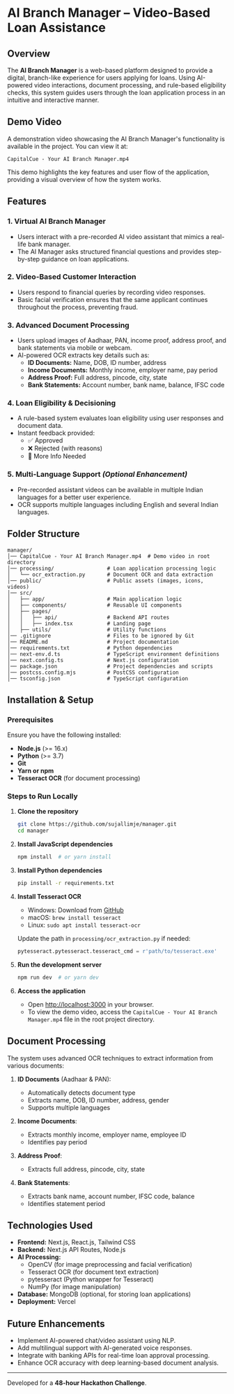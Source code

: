 # AI Branch Manager – Video-Based Loan Assistance

## Overview
The **AI Branch Manager** is a web-based platform designed to provide a digital, branch-like experience for users applying for loans. Using AI-powered video interactions, document processing, and rule-based eligibility checks, this system guides users through the loan application process in an intuitive and interactive manner.

## Demo Video
A demonstration video showcasing the AI Branch Manager's functionality is available in the project. You can view it at:
```
CapitalCue - Your AI Branch Manager.mp4
```

This demo highlights the key features and user flow of the application, providing a visual overview of how the system works.

## Features
### 1. Virtual AI Branch Manager
- Users interact with a pre-recorded AI video assistant that mimics a real-life bank manager.
- The AI Manager asks structured financial questions and provides step-by-step guidance on loan applications.

### 2. Video-Based Customer Interaction
- Users respond to financial queries by recording video responses.
- Basic facial verification ensures that the same applicant continues throughout the process, preventing fraud.

### 3. Advanced Document Processing
- Users upload images of Aadhaar, PAN, income proof, address proof, and bank statements via mobile or webcam.
- AI-powered OCR extracts key details such as:
  - **ID Documents:** Name, DOB, ID number, address
  - **Income Documents:** Monthly income, employer name, pay period
  - **Address Proof:** Full address, pincode, city, state
  - **Bank Statements:** Account number, bank name, balance, IFSC code

### 4. Loan Eligibility & Decisioning
- A rule-based system evaluates loan eligibility using user responses and document data.
- Instant feedback provided:
  - ✅ Approved
  - ❌ Rejected (with reasons)
  - 🔄 More Info Needed

### 5. Multi-Language Support *(Optional Enhancement)*
- Pre-recorded assistant videos can be available in multiple Indian languages for a better user experience.
- OCR supports multiple languages including English and several Indian languages.

## Folder Structure
```
manager/
│── CapitalCue - Your AI Branch Manager.mp4  # Demo video in root directory
│── processing/                 # Loan application processing logic
│   └── ocr_extraction.py       # Document OCR and data extraction
│── public/                     # Public assets (images, icons, videos)
│── src/
│   ├── app/                    # Main application logic
│   ├── components/             # Reusable UI components
│   ├── pages/
│   │   ├── api/                # Backend API routes
│   │   ├── index.tsx           # Landing page
│   ├── utils/                  # Utility functions
│── .gitignore                  # Files to be ignored by Git
│── README.md                   # Project documentation
│── requirements.txt            # Python dependencies
│── next-env.d.ts               # TypeScript environment definitions
│── next.config.ts              # Next.js configuration
│── package.json                # Project dependencies and scripts
│── postcss.config.mjs          # PostCSS configuration
│── tsconfig.json               # TypeScript configuration
```

## Installation & Setup
### Prerequisites
Ensure you have the following installed:
- **Node.js** (>= 16.x)
- **Python** (>= 3.7)
- **Git**
- **Yarn or npm**
- **Tesseract OCR** (for document processing)

### Steps to Run Locally
1. **Clone the repository**
   ```sh
   git clone https://github.com/sujallimje/manager.git
   cd manager
   ```
2. **Install JavaScript dependencies**
   ```sh
   npm install  # or yarn install
   ```
3. **Install Python dependencies**
   ```sh
   pip install -r requirements.txt
   ```
4. **Install Tesseract OCR**
   - Windows: Download from [GitHub](https://github.com/UB-Mannheim/tesseract/wiki)
   - macOS: `brew install tesseract`
   - Linux: `sudo apt install tesseract-ocr`
   
   Update the path in `processing/ocr_extraction.py` if needed:
   ```python
   pytesseract.pytesseract.tesseract_cmd = r'path/to/tesseract.exe'
   ```

5. **Run the development server**
   ```sh
   npm run dev  # or yarn dev
   ```
6. **Access the application**
   - Open [http://localhost:3000](http://localhost:3000) in your browser.
   - To view the demo video, access the `CapitalCue - Your AI Branch Manager.mp4` file in the root project directory.

## Document Processing
The system uses advanced OCR techniques to extract information from various documents:

1. **ID Documents** (Aadhaar & PAN):
   - Automatically detects document type
   - Extracts name, DOB, ID number, address, gender
   - Supports multiple languages

2. **Income Documents**:
   - Extracts monthly income, employer name, employee ID
   - Identifies pay period

3. **Address Proof**:
   - Extracts full address, pincode, city, state

4. **Bank Statements**:
   - Extracts bank name, account number, IFSC code, balance
   - Identifies statement period

## Technologies Used
- **Frontend:** Next.js, React.js, Tailwind CSS
- **Backend:** Next.js API Routes, Node.js
- **AI Processing:** 
  - OpenCV (for image preprocessing and facial verification)
  - Tesseract OCR (for document text extraction)
  - pytesseract (Python wrapper for Tesseract)
  - NumPy (for image manipulation)
- **Database:** MongoDB (optional, for storing loan applications)
- **Deployment:** Vercel

## Future Enhancements
- Implement AI-powered chat/video assistant using NLP.
- Add multilingual support with AI-generated voice responses.
- Integrate with banking APIs for real-time loan approval processing.
- Enhance OCR accuracy with deep learning-based document analysis.

---
Developed for a **48-hour Hackathon Challenge**.